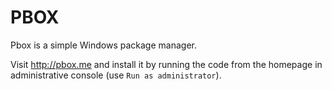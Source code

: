 # PBOX
Pbox is a simple Windows package manager.

Visit http://pbox.me and install it by running the code from the homepage in administrative console (use `Run as administrator`).
